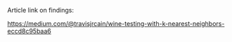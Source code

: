 Article link on findings:

https://medium.com/@travisjrcain/wine-testing-with-k-nearest-neighbors-eccd8c95baa6
